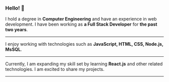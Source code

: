 ### Hello! :wave:

I hold a degree in **Computer Engineering** and have an experience in web development. I have been working as **a Full Stack Developer** for **the past two years**.
___
I enjoy working with technologies such as **JavaScript, HTML, CSS, Node.js, MsSQL**.

___
Currently, I am expanding my skill set by learning **React.js** and other related technologies. I am excited to share my projects.
___
